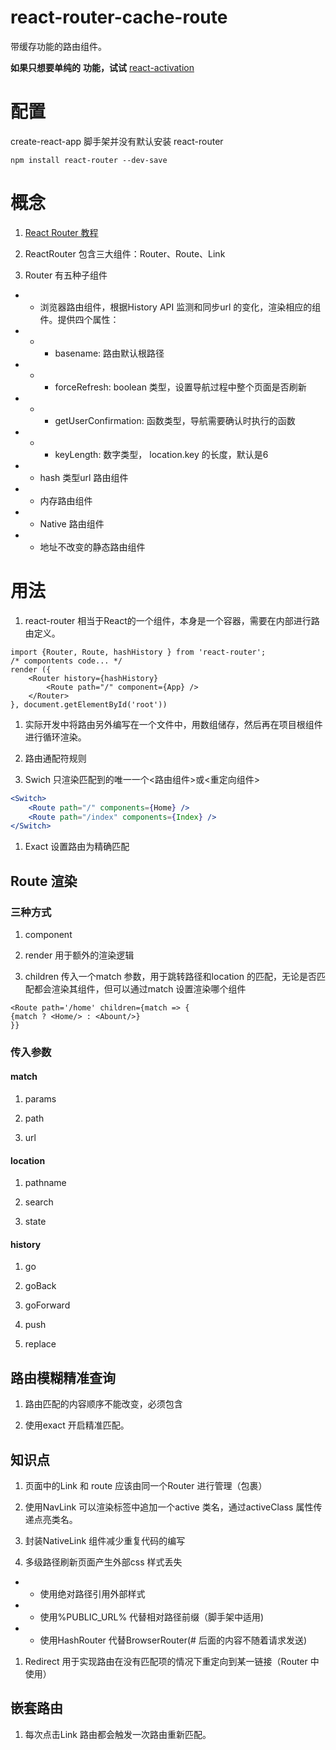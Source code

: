 # react-router-cache-route

带缓存功能的路由组件。

**如果只想要单纯的** **<KeepAlive />** **功能，试试** [react-activation](https://github.com/CJY0208/react-activation)

# 配置

create-react-app 脚手架并没有默认安装 react-router

```plain
npm install react-router --dev-save
```



# 概念

1. [React Router 教程](https://www.jianshu.com/p/6583b7258e78)

1. ReactRouter 包含三大组件：Router、Route、Link

1. Router 有五种子组件 

- -  浏览器路由组件，根据History API 监测和同步url 的变化，渲染相应的组件。提供四个属性： 

- - - basename:  路由默认根路径

- - - forceRefresh: boolean 类型，设置导航过程中整个页面是否刷新

- - - getUserConfirmation: 函数类型，导航需要确认时执行的函数

- - - keyLength: 数字类型， location.key 的长度，默认是6

- -  hash 类型url 路由组件

- -  内存路由组件

- - Native 路由组件

- - 地址不改变的静态路由组件



# 用法

1. react-router 相当于React的一个组件，本身是一个容器，需要在内部进行路由定义。

```plain
import {Router, Route, hashHistory } from 'react-router';
/* compontents code... */
render ({
	<Router history={hashHistory}
		<Route path="/" component={App} />
	</Router>
}, document.getElementById('root'))
```



1.  实际开发中将路由另外编写在一个文件中，用数组储存，然后再在项目根组件进行循环渲染。 

1.  路由通配符规则

   

1.  Swich
   只渲染匹配到的唯一一个<路由组件>或<重定向组件>  

```jsx
<Switch>
	<Route path="/" components={Home} />
	<Route path="/index" components={Index} />
</Switch>
```

1.  Exact
   设置路由为精确匹配 



## Route 渲染

### 三种方式

1.  component 

1.  render
   用于额外的渲染逻辑 

1.  children
   传入一个match 参数，用于跳转路径和location 的匹配，无论是否匹配都会渲染其组件，但可以通过match 设置渲染哪个组件  

```plain
<Route path='/home' children={match => {
{match ? <Home/> : <Abount/>}
}}
```



### 传入参数

#### match

1. params

1. path

1. url



#### location

1. pathname

1. search

1. state



#### history

1. go

1. goBack

1. goForward

1. push

1. replace



## 路由模糊精准查询

1. 路由匹配的内容顺序不能改变，必须包含

1. 使用exact 开启精准匹配。



## 知识点

1. 页面中的Link 和 route 应该由同一个Router 进行管理（包裹）

1. 使用NavLink 可以渲染标签中追加一个active 类名，通过activeClass 属性传递点亮类名。

1. 封装NativeLink 组件减少重复代码的编写

1. 多级路径刷新页面产生外部css 样式丢失 

- - 使用绝对路径引用外部样式

- - 使用%PUBLIC_URL% 代替相对路径前缀（脚手架中适用)

- - 使用HashRouter 代替BrowserRouter(# 后面的内容不随着请求发送)

1. Redirect 用于实现路由在没有匹配项的情况下重定向到某一链接（Router 中使用）



## 嵌套路由

1. 每次点击Link 路由都会触发一次路由重新匹配。
